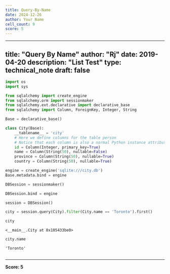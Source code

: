 ```yaml
---
title: Query-By-Name
date: 2024-12-26
author: Your Name
cell_count: 9
score: 5
---
```


---
title: "Query By Name"
author: "Rj"
date: 2019-04-20
description: "List Test"
type: technical_note
draft: false
---

```python
import os
import sys

from sqlalchemy import create_engine
from sqlalchemy.orm import sessionmaker
from sqlalchemy.ext.declarative import declarative_base
from sqlalchemy import Column, ForeignKey, Integer, String
```


```python
Base = declarative_base()
```


```python
class City(Base):
    __tablename__ = 'city'
    # Here we define columns for the table person
    # Notice that each column is also a normal Python instance attribute.
    id = Column(Integer, primary_key=True)
    name = Column(String(50), nullable=False)
    province = Column(String(50), nullable=True)
    country = Column(String(50), nullable=True)
```


```python
engine = create_engine('sqlite:///city.db')
Base.metadata.bind = engine

DBSession = sessionmaker()

DBSession.bind = engine

session = DBSession()
```


```python
city = session.query(City).filter(City.name == 'Toronto').first()
```


```python
city
```




    <__main__.City at 0x105433be0>




```python
city.name
```




    'Toronto'




```python

```


---
**Score: 5**